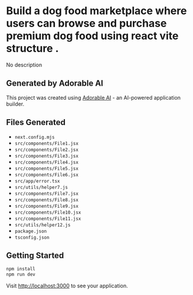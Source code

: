 # Build a dog food marketplace where users can browse and purchase premium dog food using react vite structure .

No description

## Generated by Adorable AI

This project was created using [Adorable AI](https://adorable.ai) - an AI-powered application builder.

## Files Generated

- `next.config.mjs`
- `src/components/File1.jsx`
- `src/components/File2.jsx`
- `src/components/File3.jsx`
- `src/components/File4.jsx`
- `src/components/File5.jsx`
- `src/components/File6.jsx`
- `src/app/error.tsx`
- `src/utils/helper7.js`
- `src/components/File7.jsx`
- `src/components/File8.jsx`
- `src/components/File9.jsx`
- `src/components/File10.jsx`
- `src/components/File11.jsx`
- `src/utils/helper12.js`
- `package.json`
- `tsconfig.json`

## Getting Started

```bash
npm install
npm run dev
```

Visit [http://localhost:3000](http://localhost:3000) to see your application.

